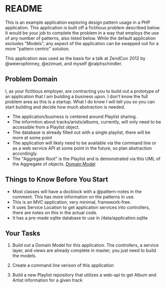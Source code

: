 README
======

This is an example application exploring design pattern usage in a PHP
application.  This application is built off a fictitious problem
described below.  It would be your job to complete the problem in a way
that employs the use of any number of patterns, also listed below.
While the default application excludes "Models", any aspect of the
application can be swapped out for a more "pattern centric" solution.

This application was used as the basis for a talk at ZendCon 2012 by
@weierophinney, @ezimuel, and myself @ralphschindler.

Problem Domain
--------------

I, as your fictitious employer, are contracting you to build out a
prototype of an application that I am building a business upon. I
don't know the full problem area as this is a startup.  What I do
know I will tell you so you can start building and decide how much
abstraction is needed.

* The application/business is centered around Playlist sharing.
* The informtion about tracks/arists/albums, currently, will only
  need to be accessible from a Playlist object.
* The database is already filled out with a single playlist, there
  will be more at some point
* The application will likely need to be available via the command
  line or as a web service API at some point in the future, so plan
  abstraction accordingly.
* The "Aggregate Root" is the Playlist and is demonstrated via this
  UML of the Aggregate of objects. [Domain Model](./dev/DomainModelPlaylist.png)

Things to Know Before You Start
-------------------------------

* Most classes will have a docblock with a @pattern-notes in the
  comment. This has more information on the patterns in use.
* This is an MVC application, very minimal, framework-free.
* It uses Service Location to get application services into controllers,
  there are notes on this in the actual code.
* It has a pre-made sqlite database to use in /data/application.sqlite

Your Tasks
----------

1) Build out a Domain Model for this application.  The controllers,
   a service layer, and views are already complete in master, you
   just need to build the models.

2) Create a command line verison of this application

3) Build a new Playlist repository that utilizes a web-api to get
   Album and Artist information for a given track